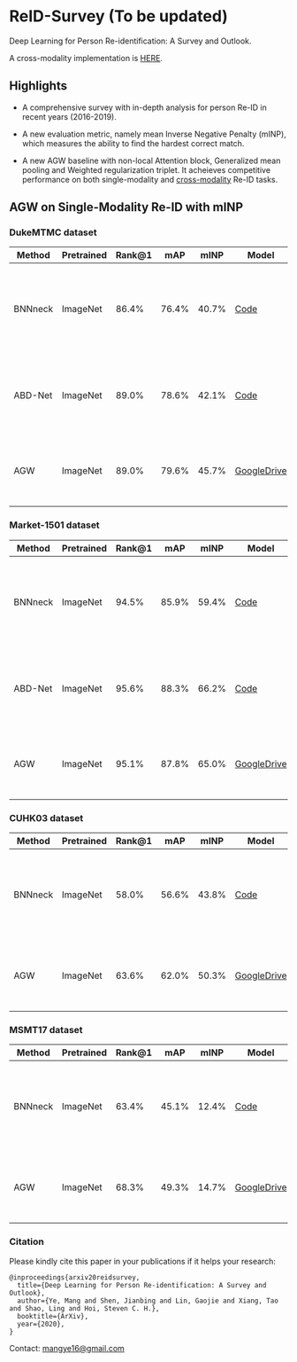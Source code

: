 # ReID-Survey (To be updated)
Deep Learning for Person Re-identification:  A Survey and Outlook.

A cross-modality implementation is [HERE](https://github.com/mangye16/Cross-Modal-Re-ID-baseline).


## Highlights

- A comprehensive survey with in-depth analysis for person Re-ID in recent years (2016-2019).

- A new evaluation metric, namely mean Inverse Negative Penalty (mINP), which measures the ability to find the hardest correct match.

- A new AGW baseline with non-local Attention block, Generalized mean pooling and Weighted regularization triplet. It acheieves competitive performance on both single-modality and [cross-modality](https://github.com/mangye16/Cross-Modal-Re-ID-baseline) Re-ID tasks.


## AGW on Single-Modality Re-ID with mINP

### DukeMTMC dataset

|Method    | Pretrained| Rank@1  | mAP |  mINP |  Model| Paper
| --------   | -----    | -----  |  -----  | ----- |------|------------------------|
|BNNneck     | ImageNet | 86.4% | 76.4%|  40.7% |[Code](https://github.com/michuanhaohao/reid-strong-baseline) |Bag of Tricks and A Strong Baseline for Deep Person Re-identification. In ArXiv 19. [PDF](https://arxiv.org/abs/1903.07071)|
|ABD-Net     | ImageNet | 89.0% | 78.6%| 42.1% | [Code](https://github.com/TAMU-VITA/ABD-Net) |ABD-Net: Attentive but Diverse Person Re-Identification. In ICCV 19. [PDF](https://arxiv.org/abs/1908.01114)|
|AGW     | ImageNet | 89.0%  | 79.6% | 45.7% | [GoogleDrive](https://drive.google.com/open?id=181K9PQGnej0K5xNX9DRBDPAf3K9JosYk)| Deep Learning for Person Re-identification:  A Survey and Outlook  |

### Market-1501 dataset

|Method    | Pretrained| Rank@1  | mAP |  mINP |  Model| Paper
| --------   | -----    | -----  |  -----  | ----- |------|------|
|BNNneck     | ImageNet | 94.5% | 85.9%|  59.4% |[Code](https://github.com/michuanhaohao/reid-strong-baseline) |Bag of Tricks and A Strong Baseline for Deep Person Re-identification. In ArXiv 19. [arXiv](https://arxiv.org/abs/1903.07071)|
|ABD-Net     | ImageNet | 95.6% | 88.3%|  66.2% | [Code](https://github.com/TAMU-VITA/ABD-Net) |ABD-Net: Attentive but Diverse Person Re-Identification. In ICCV 19. [PDF](https://arxiv.org/abs/1908.01114)|
|AGW     | ImageNet | 95.1%  | 87.8% | 65.0% | [GoogleDrive](https://drive.google.com/open?id=181K9PQGnej0K5xNX9DRBDPAf3K9JosYk)| Deep Learning for Person Re-identification:  A Survey and Outlook  |


### CUHK03 dataset

|Method    | Pretrained| Rank@1  | mAP |  mINP |  Model| Paper
| --------   | -----    | -----  |  -----  | ----- |------|------|
|BNNneck     | ImageNet | 58.0% | 56.6%|  43.8% |[Code](https://github.com/michuanhaohao/reid-strong-baseline) |Bag of Tricks and A Strong Baseline for Deep Person Re-identification. In ArXiv 19. [PDF](https://arxiv.org/abs/1903.07071)|
|AGW     | ImageNet | 63.6%  | 62.0% | 50.3% | [GoogleDrive](https://drive.google.com/open?id=181K9PQGnej0K5xNX9DRBDPAf3K9JosYk)| Deep Learning for Person Re-identification:  A Survey and Outlook  |

### MSMT17 dataset

|Method    | Pretrained| Rank@1  | mAP |  mINP |  Model| Paper
| --------   | -----    | -----  |  -----  | ----- |------|------|
|BNNneck     | ImageNet | 63.4% | 45.1%|  12.4% |[Code](https://github.com/michuanhaohao/reid-strong-baseline) |Bag of Tricks and A Strong Baseline for Deep Person Re-identification. In ArXiv 19. [arXiv](https://arxiv.org/abs/1903.07071)|
|AGW     | ImageNet | 68.3% | 49.3%|  14.7% | [GoogleDrive](https://drive.google.com/open?id=181K9PQGnej0K5xNX9DRBDPAf3K9JosYk)| Deep Learning for Person Re-identification:  A Survey and Outlook  |


### Citation

Please kindly cite this paper in your publications if it helps your research:
```
@inproceedings{arxiv20reidsurvey,
  title={Deep Learning for Person Re-identification: A Survey and Outlook},
  author={Ye, Mang and Shen, Jianbing and Lin, Gaojie and Xiang, Tao and Shao, Ling and Hoi, Steven C. H.},
  booktitle={ArXiv},
  year={2020},
}
```

Contact: mangye16@gmail.com
